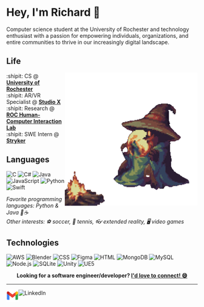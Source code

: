# Hey, I'm Richard 👐

Computer science student at the University of Rochester and technology enthusiast with  a passion for empowering individuals, organizations, and entire communities to thrive in our increasingly digital landscape.  

## Life

<img align="right" alt="Pepe dancing with beat sabers" width="350" src="img/blackmage.gif" />

:shipit: CS @ [**University of Rochester**][ur]  
:shipit: AR/VR Specialist @ [**Studio X**][studiox]  
:shipit: Research @ [**ROC Human-Computer Interaction Lab**][rochci]  
:shipit: SWE Intern @ [**Stryker**][stryker]

[ur]: https://rochester.edu
[studiox]: https://studiox.lib.rochester.edu/about/
[rochci]: https://roc-hci.com/
[stryker]: https://www.stryker.com/us/en/index.html

## Languages

![C](https://img.shields.io/badge/C-A8B9CC?logo=c&logoColor=white&style=for-the-badge)
![C#](https://img.shields.io/badge/C%23-239120?style=for-the-badge&logo=c-sharp&logoColor=white)
![Java](https://img.shields.io/badge/Java-ED8B00?style=for-the-badge&logo=openjdk&logoColor=white)
![JavaScript](https://img.shields.io/badge/JavaScript-F7DF1E?logo=javascript&logoColor=black&style=for-the-badge)
![Python](https://img.shields.io/badge/Python-3776AB?logo=python&logoColor=white&style=for-the-badge)
![Swift](https://img.shields.io/badge/Swift-FA7343?style=for-the-badge&logo=swift&logoColor=white)

_Favorite programming languages: Python & Java 🐍☕_  
_Other interests: ⚽ soccer, 🎾 tennis,
👓 extended reality, 🖥️ video games_

## Technologies

![AWS](https://img.shields.io/badge/Amazon_AWS-FF9900?style=for-the-badge&logo=amazonaws&logoColor=white)
![Blender](https://img.shields.io/badge/blender-%23F5792A.svg?style=for-the-badge&logo=blender&logoColor=white)
![CSS](https://img.shields.io/badge/CSS3-1572B6?style=for-the-badge&logo=css3&logoColor=white)
![Figma](https://img.shields.io/badge/Figma-F24E1E?style=for-the-badge&logo=figma&logoColor=white)
![HTML](https://img.shields.io/badge/HTML5-E34F26?style=for-the-badge&logo=html5&logoColor=white)
![MongoDB](https://img.shields.io/badge/MongoDB-4EA94B?style=for-the-badge&logo=mongodb&logoColor=white)
![MySQL](https://img.shields.io/badge/MySQL-00000F?style=for-the-badge&logo=mysql&logoColor=white)
![Node.js](https://img.shields.io/badge/Node.js-43853D?style=for-the-badge&logo=node.js&logoColor=white)
![SQLite](https://img.shields.io/badge/SQLite-07405E?style=for-the-badge&logo=sqlite&logoColor=white)
![Unity](https://img.shields.io/badge/Unity-100000?style=for-the-badge&logo=unity&logoColor=white)
![UE5](https://img.shields.io/badge/unrealengine-%23313131.svg?style=for-the-badge&logo=unrealengine&logoColor=white)

<p align="center">
    <b>Looking for a software engineer/developer?
        <a href="https://www.linkedin.com/in/richard-chuong/">I'd love to connect! 😄</a>
    </b>
</p>

---

<!--<a href="https://novakcgx.me">
    <img height="32" align="left" alt="Website" src="img/icons/personal.png" />
</a>-->

<a href="mailto:chuongrichard@gmail.com">
    <img height="32" align="left" alt="Mail" src="img/icons/gmail.png" />
</a>

<a href="https://www.linkedin.com/in/richard-chuong/">
    <img height="32" align="left" alt="LinkedIn" src="img/icons/linkedin.png" />
</a>

